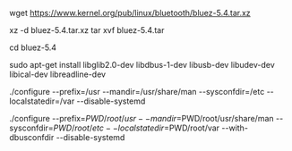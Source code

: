 wget https://www.kernel.org/pub/linux/bluetooth/bluez-5.4.tar.xz

xz -d bluez-5.4.tar.xz
tar xvf bluez-5.4.tar

cd bluez-5.4

sudo apt-get install libglib2.0-dev libdbus-1-dev libusb-dev libudev-dev libical-dev libreadline-dev

./configure --prefix=/usr --mandir=/usr/share/man --sysconfdir=/etc --localstatedir=/var --disable-systemd


./configure --prefix=$PWD/root/usr --mandir=$PWD/root/usr/share/man --sysconfdir=$PWD/root/etc --localstatedir=$PWD/root/var --with-dbusconfdir --disable-systemd

